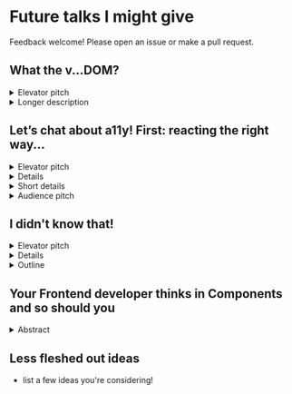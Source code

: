 # Future talks I might give

Feedback welcome! Please open an issue or make a pull request.

## What the v...DOM?

<details>
 <summary>Elevator pitch</summary>
Everybody talks about the vDOM but who knows how it works? How virtual is it in reality? And why does it work so well? This talk looks at vDOM implementations, compares approaches and brings some light into the topic by building yet another vDOM library.
</details>

<details>
 <summary>Longer description</summary>
The talk will start by showing an example application using Preact highlighting the benefits of the glory vDOM. Preact is not the primary focus though.

The Goal is to build a tiny vDOM implementation from scratch and to create a library step by step going from the render function over event handling to diff mechanisms. This way the audience gains a core understanding of the vDOM, different approaches and will learn that it's not that mystical as it sounds.

The talk also includes analyses of example libraries like lit-html or hyperHTML to make clear that it’s all more or less the same (or not). ;)
</details>

## Let’s chat about a11y! First: reacting the right way...

<details>
 <summary>Elevator pitch</summary>
How hard can it be to build a proper accessible and inclusive single page application? Let's find out and have a look at a chat application written in React, figure out problems and fix them together.
</details>

<details>
  <summary>Details</summary>
The talk will start explaining the importance of an accessible and inclusive web followed by the state of JavaScript. Today developers tend to care more about developer experience rather than user experience.

To show what is needed to build accessible React application the main part of the talk will explain and implement accessibility concepts on an example chat application.

Part of the topics to be covered will be:
- focus handling
- document title handling
- role="alert", aria-live aria-atomic
- semantic markup
- things to avoid

Tooling and ways to automatically detect accessibility issues will be on the finish line of the talk to give the audience an immediate action item for their work. It will be mentioned though that especially in the world of accessibility not everything is detectable and it still needs human eyes to build most accessible products.
</details>

<details>
  <summary>Short details</summary>
The talk explains the importance of an inclusive web. To show what is needed to build an accessible single page application the talk will explain and implement accessibility concepts in an example chat application.

Part of the topics to be covered will be focus handling, the document title, live regions, semantic markup and accessible colors. 

Ways to automatically detect accessibility issues will be on the finish line of the talk to give the audience an immediate action item for their work.
</details>

<details>
  <summary>Audience pitch</summary>
Hello audience! 👋🏻

In this talk you'll learn about core accessibility and inclusive design principles that are overlooked very often in the world of Single Page Applications. Products we build today should work for everybody but unfortunately the state of the web shows something else. It's more about the latest tech trend rather then good product. 

Let's have a look at what it takes to build a React app that doesn't exclude people from using it.
</details>

## I didn't know that!

<details>
  <summary>Elevator pitch</summary>
Web Development is a constant journey of new technologies and new things to learn. A year ago I started documenting and sharing all the tiny things that I didn't know before and stopped being anxious about others thinking that I'm not smart. Let me tell you what I learned!
</details>

<details>
  <summary>Details</summary>
In 2017 I discovered ~50  things in WebDev that were unknown to me. These are now documented on my blog. The fun thing is that these are sometimes very advanced but sometimes also very basic. 

In this talk, I want to share a lot of nitty-gritty details of JavaScript, CSS and web technologies in general but also want to take away the fear of the audience to say "I don't know that" and show the power of starting a routine that helps to gain and remember knowledge.
</details>

<details>
  <summary>Outline</summary>
I'll start the talk with a personal story everybody knows – the story of not knowing things. 

We all tried to look smart in front of other people, we all decided to gloss over the fact that we don't know something in the one or other situation and we all thought that the well-known people out there know everything (which is not true).

After this bridge, I tell the story how I started documented my learnings, and I'll pick the best learnings listed on my blog (https://www.stefanjudis.com/today-i-learned/)... I see it as a "best of" collection of good learnings and facts.

To close the talk, I want to talk about the feedback I got on my "Today I learned" series which was very positive. It motivates me every time I post something and hopefully it will motivate the audience to start saying "I don't know" and maybe also sharing their findings, too.
</details>

## Your Frontend developer thinks in Components and so should you

<details>
  <summary>Abstract</summary>
The way we build things for the web changed drastically over the past years. Everything these days is about components. It started with living style guides that should help designers to not always reinvent the wheel from page to page and ended with frameworks like React, Angular and Vue are the de-facto standard to write rich web application – completely component driven. Does this mean that we also have to rethink our approach to content management? Let’s have a look!
</details>


## Less fleshed out ideas

- list a few ideas you're considering!

